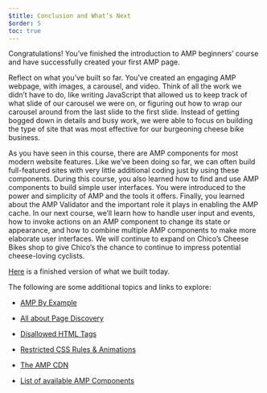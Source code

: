```yaml
---
$title: Conclusion and What’s Next
$order: 5
toc: true
---
```


<!-- [TOC] -->

Congratulations! You’ve finished the introduction to AMP beginners’ course and have successfully created your first AMP page.

Reflect on what you’ve built so far. You’ve created an engaging AMP webpage, with images, a carousel, and video. Think of all the work we didn’t have to do, like writing JavaScript that allowed us to keep track of what slide of our carousel we were on, or figuring out how to wrap our carousel around from the last slide to the first slide. Instead of getting bogged down in details and busy work, we were able to focus on building the type of site that was most effective for our burgeoning cheese bike business.

As you have seen in this course, there are AMP components for most modern website features. Like we’ve been doing so far, we can often build full-featured sites with very little additional coding just by using these components.
During this course, you also learned how to find and use AMP components to build simple user interfaces. You were introduced to the power and simplicity of AMP and the tools it offers. Finally, you learned about the AMP Validator and the important role it plays in enabling the AMP cache.
In our next course, we’ll learn how to handle user input and events, how to invoke actions on an AMP component to change its state or appearance, and how to combine multiple AMP components to make more elaborate user interfaces. We will continue to expand on Chico’s Cheese Bikes shop to give Chico’s the chance to continue to impress potential cheese-loving cyclists.

[Here](https://aquamarine-baritone.glitch.me/) is a finished version of what we built today.

The following are some additional topics and links to explore:

- [AMP By Example](https://ampbyexample.com/)

- [All about Page Discovery](https://www.ampproject.org/docs/guides/discovery.html)

- [Disallowed HTML Tags](https://www.ampproject.org/docs/reference/spec.html)

- [Restricted CSS Rules & Animations](https://www.ampproject.org/docs/guides/responsive/style_pages.html#disallowed-styles)

- [The AMP CDN](https://www.ampproject.org/docs/get_started/about-amp.html#amp-cdn)

- [List of available AMP Components](https://www.ampproject.org/docs/reference/extended.html)
